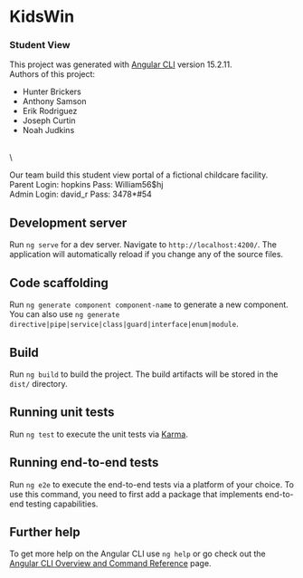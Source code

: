 # KidsWin 
### Student View

This project was generated with [Angular CLI](https://github.com/angular/angular-cli) version 15.2.11.
\
Authors of this project: 
* Hunter Brickers
* Anthony Samson
* Erik Rodriguez
* Joseph Curtin
* Noah Judkins

\
\

Our team build this student view portal of a fictional childcare facility. 
\
Parent Login: hopkins       Pass: William56$hj
\
Admin Login: david_r        Pass: 3478*#54

## Development server

Run `ng serve` for a dev server. Navigate to `http://localhost:4200/`. The application will automatically reload if you change any of the source files.

## Code scaffolding

Run `ng generate component component-name` to generate a new component. You can also use `ng generate directive|pipe|service|class|guard|interface|enum|module`.

## Build

Run `ng build` to build the project. The build artifacts will be stored in the `dist/` directory.

## Running unit tests

Run `ng test` to execute the unit tests via [Karma](https://karma-runner.github.io).

## Running end-to-end tests

Run `ng e2e` to execute the end-to-end tests via a platform of your choice. To use this command, you need to first add a package that implements end-to-end testing capabilities.

## Further help

To get more help on the Angular CLI use `ng help` or go check out the [Angular CLI Overview and Command Reference](https://angular.io/cli) page.
